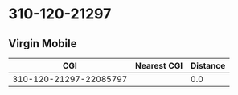# 310-120-21297
## Virgin Mobile


| CGI | Nearest CGI | Distance |
|-----|-------------|----------|
| 310-120-21297-22085797 |  | 0.0 |
